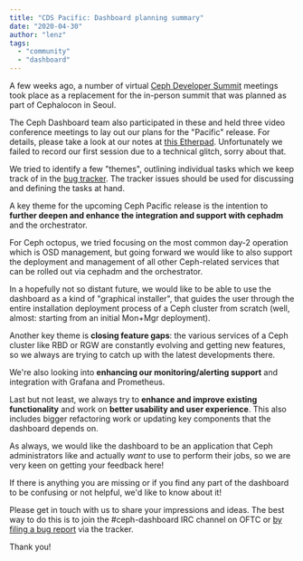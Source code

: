 ```yaml
---
title: "CDS Pacific: Dashboard planning summary"
date: "2020-04-30"
author: "lenz"
tags: 
  - "community"
  - "dashboard"
---
```


A few weeks ago, a number of virtual [Ceph Developer Summit](https://pad.ceph.com/p/cds-pacific) meetings took place as a replacement for the in-person summit that was planned as part of Cephalocon in Seoul.

The Ceph Dashboard team also participated in these and held three video conference meetings to lay out our plans for the "Pacific" release. For details, please take a look at our notes at [this Etherpad](https://pad.ceph.com/p/ceph-dashboard-pacific-priorities). Unfortunately we failed to record our first session due to a technical glitch, sorry about that.

We tried to identify a few "themes", outlining individual tasks which we keep track of in the [bug tracker](https://tracker.ceph.com/). The tracker issues should be used for discussing and defining the tasks at hand.

A key theme for the upcoming Ceph Pacific release is the intention to **further deepen and enhance the integration and support with cephadm** and the orchestrator.

For Ceph octopus, we tried focusing on the most common day-2 operation which is OSD management, but going forward we would like to also support the deployment and management of all other Ceph-related services that can be rolled out via cephadm and the orchestrator.

In a hopefully not so distant future, we would like to be able to use the dashboard as a kind of "graphical installer", that guides the user through the entire installation deployment process of a Ceph cluster from scratch (well, almost: starting from an initial Mon+Mgr deployment).

Another key theme is **closing feature gaps**: the various services of a Ceph cluster like RBD or RGW are constantly evolving and getting new features, so we always are trying to catch up with the latest developments there.

We're also looking into **enhancing our monitoring/alerting support** and integration with Grafana and Prometheus.

Last but not least, we always try to **enhance and improve existing functionality** and work on **better usability and user experience**. This also includes bigger refactoring work or updating key components that the dashboard depends on.

As always, we would like the dashboard to be an application that Ceph administrators like and actually _want_ to use to perform their jobs, so we are very keen on getting your feedback here!

If there is anything you are missing or if you find any part of the dashboard to be confusing or not helpful, we'd like to know about it!

Please get in touch with us to share your impressions and ideas. The best way to do this is to join the #ceph-dashboard IRC channel on OFTC or [by filing a bug report](https://tracker.ceph.com/projects/mgr/issues/new) via the tracker.

Thank you!

